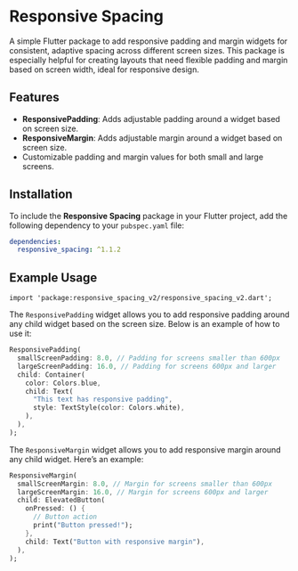 # Responsive Spacing

A simple Flutter package to add responsive padding and margin widgets for consistent, adaptive spacing across different screen sizes. This package is especially helpful for creating layouts that need flexible padding and margin based on screen width, ideal for responsive design.

## Features

- **ResponsivePadding**: Adds adjustable padding around a widget based on screen size.
- **ResponsiveMargin**: Adds adjustable margin around a widget based on screen size.
- Customizable padding and margin values for both small and large screens.

## Installation

To include the **Responsive Spacing** package in your Flutter project, add the following dependency to your `pubspec.yaml` file:

```yaml
dependencies:
  responsive_spacing: ^1.1.2
```
## Example Usage

```
import 'package:responsive_spacing_v2/responsive_spacing_v2.dart';
```
The `ResponsivePadding` widget allows you to add responsive padding around any child widget based on the screen size. Below is an example of how to use it:

```dart
ResponsivePadding(
  smallScreenPadding: 8.0, // Padding for screens smaller than 600px
  largeScreenPadding: 16.0, // Padding for screens 600px and larger
  child: Container(
    color: Colors.blue,
    child: Text(
      "This text has responsive padding",
      style: TextStyle(color: Colors.white),
    ),
  ),
);
```
The `ResponsiveMargin` widget allows you to add responsive margin around any child widget. Here’s an example:

```dart
ResponsiveMargin(
  smallScreenMargin: 8.0, // Margin for screens smaller than 600px
  largeScreenMargin: 16.0, // Margin for screens 600px and larger
  child: ElevatedButton(
    onPressed: () {
      // Button action
      print("Button pressed!");
    },
    child: Text("Button with responsive margin"),
  ),
);
```
